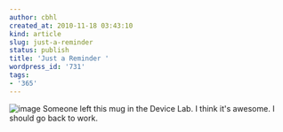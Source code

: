 ```yaml
---
author: cbhl
created_at: 2010-11-18 03:43:10
kind: article
slug: just-a-reminder
status: publish
title: 'Just a Reminder '
wordpress_id: '731'
tags:
- '365'
---
```


![image](http://images.azuresky.ca/blog/wp-content/uploads/2010/11/wpid-IMG_20101118_034056.jpg)
Someone left this mug in the Device Lab. I think it's awesome. I should
go back to work.
